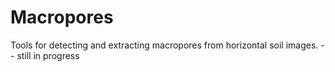 # Macropores
Tools for detecting and extracting macropores from horizontal soil images. -- still in progress
